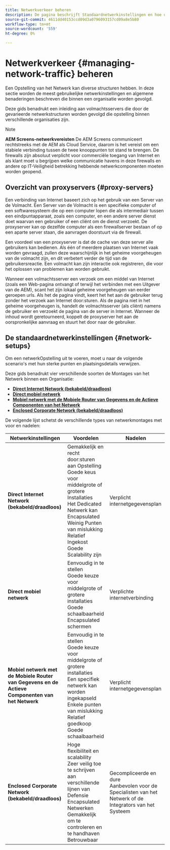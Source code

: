 ```yaml
---
title: Netwerkverkeer beheren
description: De pagina beschrijft Standaardnetwerkinstellingen en hoe u het netwerkverkeer kunt beheren.
source-git-commit: 4611dd40153ccd09d3a0796093157cd09a8e5b80
workflow-type: tm+mt
source-wordcount: '559'
ht-degree: 0%

---
```



# Netwerkverkeer {#managing-network-traffic} beheren

Een Opstelling van het Netwerk kan diverse structuren hebben. In deze sectie worden de meest gebruikelijke netwerkinstellingen en algemene benaderingen beschreven die binnen een organisatie worden gevolgd.

Deze gids benadrukt een inleiding aan volmachtsservers die door de gevarieerde netwerkstructuren worden gevolgd die opstelling binnen verschillende organisaties zijn.

>[!NOTE]
>**AEM Screens-netwerkvereisten**
>De AEM Screens communiceert rechtstreeks met de AEM als Cloud Service, daarom is het vereist om een stabiele verbinding tussen de twee knooppunten tot stand te brengen. De firewalls zijn absoluut verplicht voor commerciële toegang van Internet en als klant moet u begrijpen welke communicatie havens in deze firewalls en andere op IT-Veiligheid betrekking hebbende netwerkcomponenten moeten worden geopend.

## Overzicht van proxyservers {#proxy-servers}

Een verbinding van Internet baseert zich op het gebruik van een Server van de Volmacht. Een Server van de Volmacht is een specifieke computer of een softwaresysteem die op een computer lopen die als intermediair tussen een eindpuntapparaat, zoals een computer, en een andere server dienst doet waarvan een gebruiker of een cliënt om de dienst verzoekt. De proxyserver kan op dezelfde computer als een firewallserver bestaan of op een aparte server staan, die aanvragen doorstuurt via de firewall.

Een voordeel van een proxyserver is dat de cache van deze server alle gebruikers kan bedienen. Als één of meerdere plaatsen van Internet vaak worden gevraagd, zullen deze waarschijnlijk in het geheime voorgeheugen van de volmacht zijn, en dit verbetert verder de tijd van de gebruikersreactie. Een volmacht kan zijn interactie ook registreren, die voor het oplossen van problemen kan worden gebruikt.

Wanneer een volmachtsserver een verzoek om een middel van Internet (zoals een Web-pagina ontvangt of terwijl het verbinden met een Uitgever van de AEM), scant het zijn lokaal geheime voorgeheugen van eerder geroepen urls. Als het de pagina vindt, keert het het aan de gebruiker terug zonder het verzoek aan Internet door:sturen. Als de pagina niet in het geheime voorgeheugen is, handelt de volmachtsserver (als cliënt) namens de gebruiker en verzoekt de pagina van de server in Internet. Wanneer de inhoud wordt geretourneerd, koppelt de proxyserver het aan de oorspronkelijke aanvraag en stuurt het door naar de gebruiker.

## De standaardnetwerkinstellingen {#network-setups}

Om een netwerkOpstelling uit te voeren, moet u naar de volgende scenario&#39;s met hun sterke punten en plaatsingsdetails verwijzen.

Deze gids benadrukt vier verschillende soorten de Montages van het Netwerk binnen een Organisatie:

* **[Direct Internet Network (bekabeld/draadloos)](/help/using/direct-internet-network.md)**
* **[Direct mobiel netwerk](/help/using/mobile-network.md)**
* **[Mobiel netwerk met de Mobiele Router van Gegevens en de Actieve Componenten van het Netwerk](/help/using/mobile-network-router.md)**
* **[Enclosed Corporate Network (bekabeld/draadloos)](/help/using/enclosed-corporate-network.md)**

De volgende lijst schetst de verschillende types van netwerkmontages met voor en nadelen:

| Netwerkinstellingen | Voordelen | Nadelen |
|--- |--- |--- |
| **Direct Internet Network (bekabeld/draadloos)** | Gemakkelijk en recht door:sturen aan Opstelling<br>Goede keus voor middelgrote of grotere Installaties<br>Het Dedicated Netwerk kan Encapsulated<br>Weinig Punten van mislukking<br>Relatief Ingekost<br>Goede Scalability zijn | Verplicht internetgegevensplan |
| **Direct mobiel netwerk** | Eenvoudig in te stellen<br>Goede keuze voor middelgrote of grotere installaties<br>Goede schaalbaarheid<br>Encapsulated schermen | Verplichte internetverbinding |
| **Mobiel netwerk met de Mobiele Router van Gegevens en de Actieve Componenten van het Netwerk** | Eenvoudig in te stellen<br>Goede keuze voor middelgrote of grotere installaties<br>Een specifiek netwerk kan worden ingekapseld<br>Enkele punten van mislukking<br>Relatief goedkoop<br>Goede schaalbaarheid | Verplicht internetgegevensplan |
| **Enclosed Corporate Network (bekabeld/draadloos)** | Hoge flexibiliteit en scalability<br>Zeer veilig toe te schrijven aan verschillende lijnen van Defensie<br>Encapsulated Netwerken<br>Gemakkelijk om te controleren en te handhaven<br>Betrouwbaar | Gecompliceerde en dure<br>Aanbevolen voor de Specialisten van het Netwerk of de Integrators van het Systeem |

